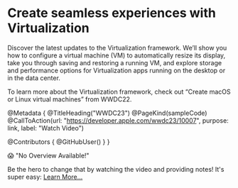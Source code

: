 # Create seamless experiences with Virtualization

Discover the latest updates to the Virtualization framework. We’ll show you how to configure a virtual machine (VM) to automatically resize its display, take you through saving and restoring a running VM, and explore storage and performance options for Virtualization apps running on the desktop or in the data center.

To learn more about the Virtualization framework, check out “Create macOS or Linux virtual machines” from WWDC22.

@Metadata {
   @TitleHeading("WWDC23")
   @PageKind(sampleCode)
   @CallToAction(url: "https://developer.apple.com/wwdc23/10007", purpose: link, label: "Watch Video")

   @Contributors {
      @GitHubUser(<replace this with your GitHub handle>)
   }
}

😱 "No Overview Available!"

Be the hero to change that by watching the video and providing notes! It's super easy:
 [Learn More…](https://wwdcnotes.github.io/WWDCNotes/documentation/wwdcnotes/contributing)

